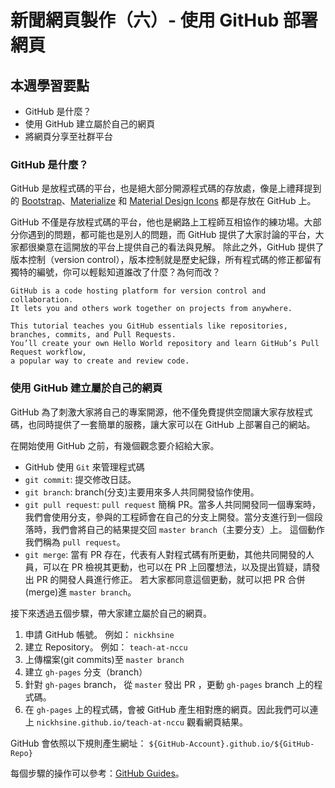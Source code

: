 # 新聞網頁製作（六）- 使用 GitHub 部署網頁
## 本週學習要點
- GitHub 是什麼？
- 使用 GitHub 建立屬於自己的網頁
- 將網頁分享至社群平台


### GitHub 是什麼？
GitHub 是放程式碼的平台，也是絕大部分開源程式碼的存放處，像是上禮拜提到的 [Bootstrap](https://github.com/twbs/bootstrap)、[Materialize](https://github.com/Dogfalo/materialize) 和 
[Material Design Icons](https://github.com/google/material-design-icons) 都是存放在 GitHub 上。

GitHub 不僅是存放程式碼的平台，他也是網路上工程師互相協作的練功場。大部分你遇到的問題，都可能也是別人的問題，而 GitHub 提供了大家討論的平台，大家都很樂意在這開放的平台上提供自己的看法與見解。
除此之外，GitHub 提供了版本控制（version control），版本控制就是歷史紀錄，所有程式碼的修正都留有獨特的編號，你可以輕鬆知道誰改了什麼？為何而改？

```
GitHub is a code hosting platform for version control and collaboration.
It lets you and others work together on projects from anywhere.

This tutorial teaches you GitHub essentials like repositories, branches, commits, and Pull Requests.
You’ll create your own Hello World repository and learn GitHub’s Pull Request workflow,
a popular way to create and review code.
```



### 使用 GitHub 建立屬於自己的網頁
GitHub 為了刺激大家將自己的專案開源，他不僅免費提供空間讓大家存放程式碼，也同時提供了一套簡單的服務，讓大家可以在 GitHub 上部署自己的網站。

在開始使用 GitHub 之前，有幾個觀念要介紹給大家。
- GitHub 使用 `Git` 來管理程式碼
- `git commit`: 提交修改日誌。
- `git branch`: branch(分支)主要用來多人共同開發協作使用。
- `git pull request`: `pull request` 簡稱 PR。當多人共同開發同一個專案時，我們會使用分支，參與的工程師會在自己的分支上開發。當分支進行到一個段落時，我們會將自己的結果提交回 `master branch`（主要分支）上。
這個動作我們稱為 `pull request`。
- `git merge`: 當有 PR 存在，代表有人對程式碼有所更動，其他共同開發的人員，可以在 PR 檢視其更動，也可以在 PR 上回覆想法，以及提出質疑，請發出 PR 的開發人員進行修正。
若大家都同意這個更動，就可以把 PR 合併(merge)進 `master branch`。


接下來透過五個步驟，帶大家建立屬於自己的網頁。

1. 申請 GitHub 帳號。 例如： `nickhsine`
2. 建立 Repository。 例如： `teach-at-nccu`
3. 上傳檔案(git commits)至 `master branch`
4. 建立 `gh-pages` 分支（branch）
5. 針對 `gh-pages` branch， 從 `master` 發出 PR ，更動 `gh-pages` branch 上的程式碼。
6. 在 `gh-pages` 上的程式碼，會被 GitHub 產生相對應的網頁。因此我們可以連上 `nickhsine.github.io/teach-at-nccu` 觀看網頁結果。

GitHub 會依照以下規則產生網址： `${GitHub-Account}.github.io/${GitHub-Repo}`

每個步驟的操作可以參考：[GitHub Guides](https://guides.github.com/activities/hello-world/)。
